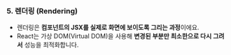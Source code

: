 ### **5. 렌더링 (Rendering)**

- 렌더링은 **컴포넌트의 JSX를 실제로 화면에 보이도록 그리는 과정**이에요.
- React는 가상 DOM(Virtual DOM)을 사용해 **변경된 부분만 최소한으로 다시 그려서** 성능을 최적화합니다.